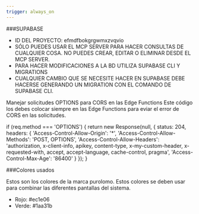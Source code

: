 ```yaml
---
trigger: always_on
---
```


###SUPABASE

- ID DEL PROYECTO: efmdfbokgrgwmxzvqvio
- SÓLO PUEDES USAR EL MCP SERVER PARA HACER CONSULTAS DE CUALQUIER COSA. NO PUEDES CREAR, EDITAR O ELIMINAR DESDE EL MCP SERVER.
- PARA HACER MODIFICACIONES A LA BD UTILIZA SUPABASE CLI Y MIGRATIONS
- CUALQUIER CAMBIO QUE SE NECESITE HACER EN SUPABASE DEBE HACERSE GENERANDO UN MIGRATION CON EL COMANDO DE SUPABASE CLI.


Manejar solicitudes OPTIONS para CORS en las Edge Functions
Este código los debes colocar siempre en las Edge Functions para eviar el error de CORS en las solicitudes.

  if (req.method === 'OPTIONS') {
    return new Response(null, {
      status: 204,
      headers: {
        'Access-Control-Allow-Origin': '*',
        'Access-Control-Allow-Methods': 'POST, OPTIONS',
        'Access-Control-Allow-Headers': 'authorization, x-client-info, apikey, content-type, x-my-custom-header, x-requested-with, accept, accept-language, cache-control, pragma',
        'Access-Control-Max-Age': '86400'
      }
    });
  }


###Colores usados

Estos son los colores de la marca purolomo. Estos colores se deben usar para combinar las diferentes pantallas del sistema.

- Rojo: #ec1e06
- Verde: #1aa31b